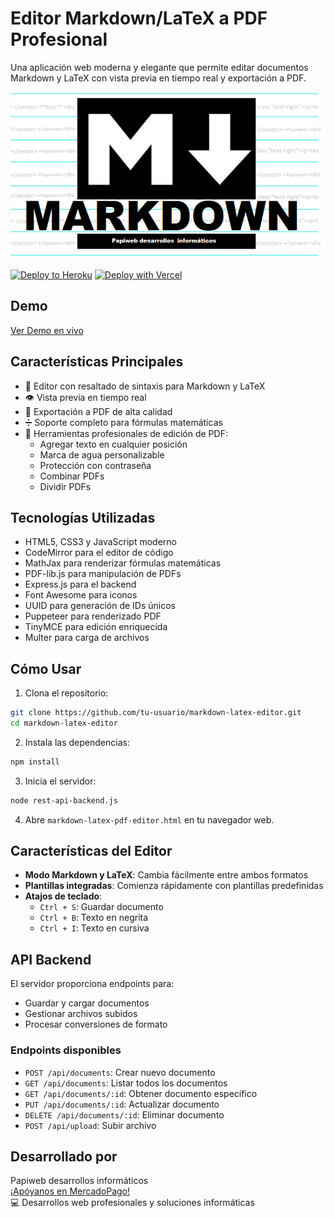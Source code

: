 # Editor Markdown/LaTeX a PDF Profesional

Una aplicación web moderna y elegante que permite editar documentos Markdown y LaTeX con vista previa en tiempo real y exportación a PDF.

![Logo Papiweb](/public/images/papiwebMarkDown.png)

[![Deploy to Heroku](https://www.herokucdn.com/deploy/button.svg)](https://heroku.com/deploy)
[![Deploy with Vercel](https://vercel.com/button)](https://vercel.com/new/clone?repository-url=https%3A%2F%2Fgithub.com%2Ftu-usuario%2Flatex-markdown-editor)

## Demo
[Ver Demo en vivo](https://tu-usuario.github.io/latex-markdown-editor)

## Características Principales

- 📝 Editor con resaltado de sintaxis para Markdown y LaTeX
- 👁️ Vista previa en tiempo real
- 📄 Exportación a PDF de alta calidad
- ➗ Soporte completo para fórmulas matemáticas
- 🎨 Herramientas profesionales de edición de PDF:
  - Agregar texto en cualquier posición
  - Marca de agua personalizable
  - Protección con contraseña
  - Combinar PDFs
  - Dividir PDFs

## Tecnologías Utilizadas

- HTML5, CSS3 y JavaScript moderno
- CodeMirror para el editor de código
- MathJax para renderizar fórmulas matemáticas
- PDF-lib.js para manipulación de PDFs
- Express.js para el backend
- Font Awesome para iconos
- UUID para generación de IDs únicos
- Puppeteer para renderizado PDF
- TinyMCE para edición enriquecida
- Multer para carga de archivos

## Cómo Usar

1. Clona el repositorio:
```bash
git clone https://github.com/tu-usuario/markdown-latex-editor.git
cd markdown-latex-editor
```

2. Instala las dependencias:
```bash
npm install
```

3. Inicia el servidor:
```bash
node rest-api-backend.js
```

4. Abre `markdown-latex-pdf-editor.html` en tu navegador web.

## Características del Editor

- **Modo Markdown y LaTeX**: Cambia fácilmente entre ambos formatos
- **Plantillas integradas**: Comienza rápidamente con plantillas predefinidas
- **Atajos de teclado**:
  - `Ctrl + S`: Guardar documento
  - `Ctrl + B`: Texto en negrita
  - `Ctrl + I`: Texto en cursiva

## API Backend

El servidor proporciona endpoints para:
- Guardar y cargar documentos
- Gestionar archivos subidos
- Procesar conversiones de formato

### Endpoints disponibles

- `POST /api/documents`: Crear nuevo documento
- `GET /api/documents`: Listar todos los documentos
- `GET /api/documents/:id`: Obtener documento específico
- `PUT /api/documents/:id`: Actualizar documento
- `DELETE /api/documents/:id`: Eliminar documento
- `POST /api/upload`: Subir archivo

## Desarrollado por

Papiweb desarrollos informáticos  
[¡Apóyanos en MercadoPago!](https://link.mercadopago.com.ar/papiweb)  
💻 Desarrollos web profesionales y soluciones informáticas